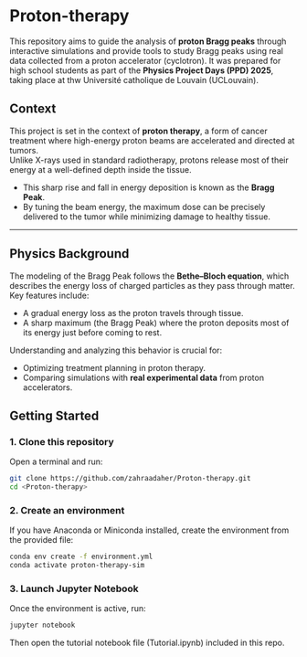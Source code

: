 # Proton-therapy

This repository aims to guide the analysis of **proton Bragg peaks** through interactive simulations and provide tools to study Bragg peaks using real data collected from a proton accelerator (cyclotron).
It was prepared for high school students as part of the **Physics Project Days (PPD) 2025**, taking place at thw Université catholique de Louvain (UCLouvain).

## Context

This project is set in the context of **proton therapy**, a form of cancer treatment where high-energy proton beams are accelerated and directed at tumors.  
Unlike X-rays used in standard radiotherapy, protons release most of their energy at a well-defined depth inside the tissue.

- This sharp rise and fall in energy deposition is known as the **Bragg Peak**.  
- By tuning the beam energy, the maximum dose can be precisely delivered to the tumor while minimizing damage to healthy tissue.  

---

## Physics Background

The modeling of the Bragg Peak follows the **Bethe–Bloch equation**, which describes the energy loss of charged particles as they pass through matter.  
Key features include:
- A gradual energy loss as the proton travels through tissue.  
- A sharp maximum (the Bragg Peak) where the proton deposits most of its energy just before coming to rest.  

Understanding and analyzing this behavior is crucial for:
- Optimizing treatment planning in proton therapy.  
- Comparing simulations with **real experimental data** from proton accelerators.  


## Getting Started

### 1. Clone this repository

Open a terminal and run:

```bash
git clone https://github.com/zahraadaher/Proton-therapy.git
cd <Proton-therapy>
```

### 2. Create an environment

If you have Anaconda or Miniconda installed, create the environment from the provided file:

```bash
conda env create -f environment.yml
conda activate proton-therapy-sim
```

### 3. Launch Jupyter Notebook

Once the environment is active, run:

```bash
jupyter notebook
```

Then open the tutorial notebook file (Tutorial.ipynb) included in this repo.

